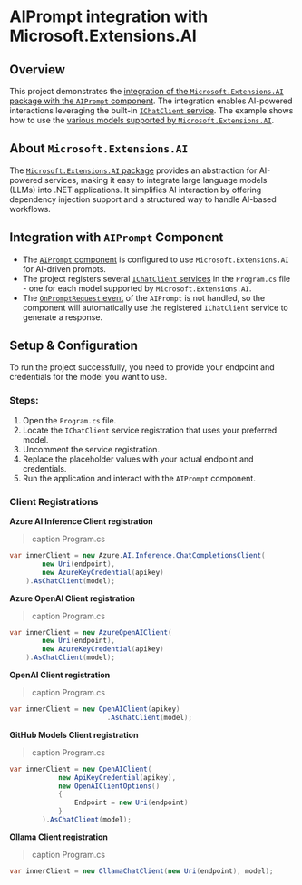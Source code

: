 # AIPrompt integration with Microsoft.Extensions.AI

## Overview

This project demonstrates the [integration of the `Microsoft.Extensions.AI` package with the `AIPrompt` component](https://www.telerik.com/blazor-ui/documentation/common-features/microsoft-extensions-ai-integration). The integration enables AI-powered interactions leveraging the built-in [`IChatClient` service](https://learn.microsoft.com/en-us/dotnet/api/microsoft.extensions.ai.ichatclient?view=net-9.0-pp). The example shows how to use the [various models supported by `Microsoft.Extensions.AI`](https://devblogs.microsoft.com/dotnet/introducing-microsoft-extensions-ai-preview/#chat). 

## About `Microsoft.Extensions.AI`

The [`Microsoft.Extensions.AI` package](https://learn.microsoft.com/en-us/dotnet/api/microsoft.extensions.ai?view=net-9.0-pp) provides an abstraction for AI-powered services, making it easy to integrate large language models (LLMs) into .NET applications. It simplifies AI interaction by offering dependency injection support and a structured way to handle AI-based workflows.

## Integration with `AIPrompt` Component

- The [`AIPrompt` component](https://www.telerik.com/blazor-ui/documentation/components/aiprompt/overview) is configured to use `Microsoft.Extensions.AI` for AI-driven prompts.
- The project registers several [`IChatClient` services](https://learn.microsoft.com/en-us/dotnet/api/microsoft.extensions.ai.ichatclient?view=net-9.0-pp) in the `Program.cs` file - one for each model supported by `Microsoft.Extensions.AI`.
- The [`OnPromptRequest` event](https://www.telerik.com/blazor-ui/documentation/components/aiprompt/events#onpromptrequest) of the `AIPrompt` is not handled, so the component will automatically use the registered `IChatClient` service to generate a response.

## Setup & Configuration

To run the project successfully, you need to provide your endpoint and credentials for the model you want to use.

### Steps:

1. Open the `Program.cs` file.
2. Locate the `IChatClient` service registration that uses your preferred model.
3. Uncomment the service registration.
3. Replace the placeholder values with your actual endpoint and credentials.
4. Run the application and interact with the `AIPrompt` component.

### Client Registrations

**Azure AI Inference Client registration**

>caption Program.cs
```csharp
var innerClient = new Azure.AI.Inference.ChatCompletionsClient(
        new Uri(endpoint),
        new AzureKeyCredential(apikey)
    ).AsChatClient(model);
```

**Azure OpenAI Client registration**

>caption Program.cs
```csharp
var innerClient = new AzureOpenAIClient(
        new Uri(endpoint),
        new AzureKeyCredential(apikey)
    ).AsChatClient(model);
```

**OpenAI Client registration**

>caption Program.cs
```csharp
var innerClient = new OpenAIClient(apikey)
                        .AsChatClient(model);
```

**GitHub Models Client registration**

>caption Program.cs
```csharp
var innerClient = new OpenAIClient(
			new ApiKeyCredential(apikey),
			new OpenAIClientOptions()
			{
				Endpoint = new Uri(endpoint)
			}
		).AsChatClient(model);
```

**Ollama Client registration**

>caption Program.cs
```csharp 
var innerClient = new OllamaChatClient(new Uri(endpoint), model);
```
